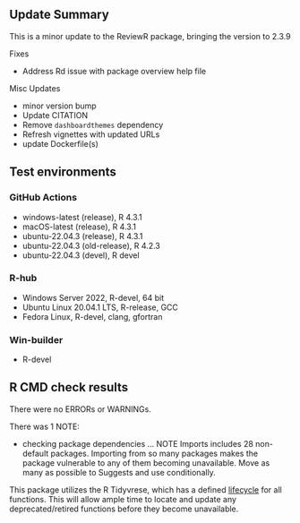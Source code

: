 
## Update Summary

This is a minor update to the ReviewR package, bringing the version to  2.3.9

Fixes

*  Address Rd issue with package overview help file

Misc Updates

* minor version bump
* Update CITATION
* Remove `dashboardthemes` dependency
* Refresh vignettes with updated URLs
* update Dockerfile(s)

## Test environments

### GitHub Actions

* windows-latest (release), R 4.3.1
* macOS-latest (release), R 4.3.1
* ubuntu-22.04.3 (release), R 4.3.1
* ubuntu-22.04.3 (old-release), R 4.2.3
* ubuntu-22.04.3 (devel), R devel

### R-hub

* Windows Server 2022, R-devel, 64 bit
* Ubuntu Linux 20.04.1 LTS, R-release, GCC
* Fedora Linux, R-devel, clang, gfortran

### Win-builder

* R-devel

## R CMD check results
There were no ERRORs or WARNINGs. 

There was 1 NOTE:

* checking package dependencies ... NOTE
  Imports includes 28 non-default packages.
  Importing from so many packages makes the package vulnerable to any of
  them becoming unavailable. Move as many as possible to Suggests and
  use conditionally.
  
This package utilizes the R Tidyvrese, which has a defined [lifecycle](https://lifecycle.r-lib.org/articles/stages.html) for all functions. This will allow ample time to locate and update any deprecated/retired functions before they become unavailable. 
